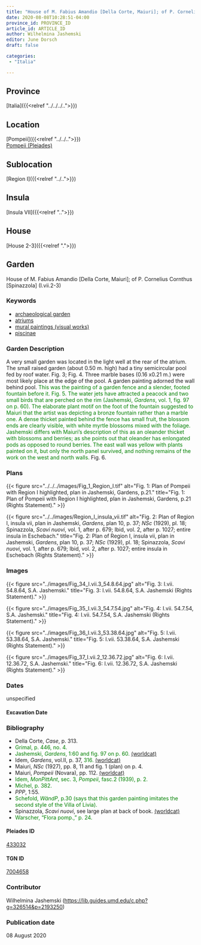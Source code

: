 ```yaml
---
title: "House of M. Fabius Amandio [Della Corte, Maiuri]; of P. Cornelius Cornthus [Spinazzola] (I.vii.2-3)"
date: 2020-08-08T10:28:51-04:00
province_id: PROVINCE_ID
article_id: ARTICLE_ID
author: Wilhelmina Jashemski
editor: June Dorsch
draft: false

categories:
 - "Italia"

---
```


## Province

[Italia]({{<relref "../../../..">}})

## Location

[Pompeii]({{<relref "../../..">}}) \
[Pompeii (Pleiades)](https://pleiades.stoa.org/places/433032)

## Sublocation

[Region I]({{<relref "../..">}})

<!--### Sublocation Description-->

<!-- DESCRIPTION -->

## Insula

[Insula VII]({{<relref "..">}})

## House

[House 2-3]({{<relref ".">}})

## Garden

House of M. Fabius Amandio [Della Corte, Maiuri]; of P. Cornelius Cornthus [Spinazzola] (I.vii.2-3)

### Keywords

- [archaeological garden](#)
- [atriums](http://vocab.getty.edu/page/aat/300004097)
- [mural paintings (visual works)](http://vocab.getty.edu/page/aat/300033644)
- [piscinae]( http://vocab.getty.edu/page/aat/300375619)

### Garden Description

A very small garden was located in the light well at the rear of the atrium. The small raised garden (about 0.50 m. high) had a tiny semicircular pool fed by roof water. Fig. 3; Fig. 4. Three marble bases (0.16 x0.21 m.) were most likely place at the edge of the pool. A garden painting adorned the wall behind pool. <span style="color:green">This was the painting of a garden fence and a slender, footed fountain before it. Fig. 5. The water jets have attracted a peacock and two small birds that are perched on the rim (Jashemski, *Gardens*, vol. 1, fig. 97 on p. 60). The elaborate plant motif on the foot of the fountain suggested to Maiuri that the artist was depicting a bronze fountain rather than a marble one. A dense thicket painted behind the fence has small fruit, the blossom ends are clearly visible, with white myrtle blossoms mixed with the foliage. Jashemski differs with Maiuri’s description of this as an oleander thicket with blossoms and berries; as she points out that oleander has enlongated pods as opposed to round berries. The east wall was yellow with plants painted on it, but only the north panel survived, and nothing remains of the work on the west and north walls. </span> Fig. 6.

<!--### Maps-->

<!--
OLD WAY (DO NOT USE)
![alt_text](../../images/image_name.ext)
*CAPTION*

NEW WAY ↓↓↓↓
{{< figure src="../../images/image_name.ext" alt="ALT_TEXT" title="CAPTION" >}}
-->

### Plans

{{< figure src="../../../images/Fig_1_Region_I.tif" alt="Fig. 1: Plan of Pompeii with Region I highlighted, plan in Jashemski, Gardens, p.21." title="Fig. 1: Plan of Pompeii with Region I highlighted, plan in Jashemski, Gardens, p.21 (Rights Statement)." >}}

{{< figure src="../../images/Region_I_insula_vii.tif" alt="Fig. 2: Plan of Region I, insula vii, plan in Jashemski, *Gardens*, plan 10, p. 37; *NSc* (1929), pl. 18; Spinazzola, *Scavi nuovi*, vol. 1, after p. 679; Ibid, vol. 2, after p. 1027; entire insula in Eschebach." title="Fig. 2: Plan of Region I, insula vii, plan in Jashemski, *Gardens*, plan 10, p. 37; *NSc* (1929), pl. 18; Spinazzola, *Scavi nuovi*, vol. 1, after p. 679; Ibid, vol. 2, after p. 1027; entire insula in Eschebach (Rights Statement)." >}}

### Images

{{< figure src="../images/Fig_34_I.vii.3_54.8.64.jpg" alt="Fig. 3: I.vii. 54.8.64, S.A. Jashemski." title="Fig. 3: I.vii. 54.8.64, S.A. Jashemski (Rights Statement)." >}}

{{< figure src="../images/Fig_35_I.vii.3_54.7.54.jpg" alt="Fig. 4: I.vii. 54.7.54, S.A. Jashemski." title="Fig. 4: I.vii. 54.7.54, S.A. Jashemski (Rights Statement)." >}}

{{< figure src="../images/Fig_36_I.vii.3_53.38.64.jpg" alt="Fig. 5: I.vii. 53.38.64, S.A. Jashemski." title="Fig. 5: I.vii. 53.38.64, S.A. Jashemski (Rights Statement)." >}}

{{< figure src="../images/Fig_37_I.vii.2_12.36.72.jpg" alt="Fig. 6: I.vii. 12.36.72, S.A. Jashemski." title="Fig. 6: I.vii. 12.36.72, S.A. Jashemski (Rights Statement)." >}}

### Dates

unspecified

#### Excavation Date


### Bibliography

* Della Corte, *Case*, p. 313.
* <span style="color:green">Grimal, p. 446, no. 4.</span>
* <span style="color:green">Jashemski, *Gardens*, 1:60 and fig. 97 on p. 60. [(worldcat)](http://www.worldcat.org/oclc/884024123)</span>
* Idem, *Gardens*, vol.II, p. 37, <span style="color:green">316.</span> [(worldcat)](http://www.worldcat.org/oclc/921816405)
* Maiuri, *NSc* (1927), pp. 8, 11 and fig. 1 (plan) on p. 4.
* Maiuri, *Pompeii* (Novara), pp. 112. [(worldcat)](http://www.worldcat.org/oclc/470375462)
* <span style="color:green">Idem, *MonPittAnt*, sec. 3, *Pompeii*, fasc.2 (1939), p. 2. </span>
* <span style="color:green">Michel, p. 382. </span>
* *PPP*, 1:55.
* <span style="color:green">Schefold, *WändP*, p.30 (says that this garden painting imitates the second style of the Villa of Livia).</span>
* Spinazzola, *Scavi nuovi*, see large plan at back of book. [(worldcat)](http://www.worldcat.org/oclc/883858580)
* <span style="color:green">Warscher, “Flora pomp.,” p. 24.</span>

<!--#### Periodo ID-->

<!-- [PERIODO_ID](https://pleiades.stoa.org/places/PLEIADES_ID) -->

#### Pleiades ID

[433032](https://pleiades.stoa.org/places/433032)

#### TGN ID

[7004658](http://vocab.getty.edu/page/tgn/7004658)

### Contributor

Wilhelmina Jashemski (https://lib.guides.umd.edu/c.php?g=326514&p=2193250)

### Publication date

08 August 2020

<!--### Related articles-->

<!-- Links to other related articles. Leave blank for now -->
